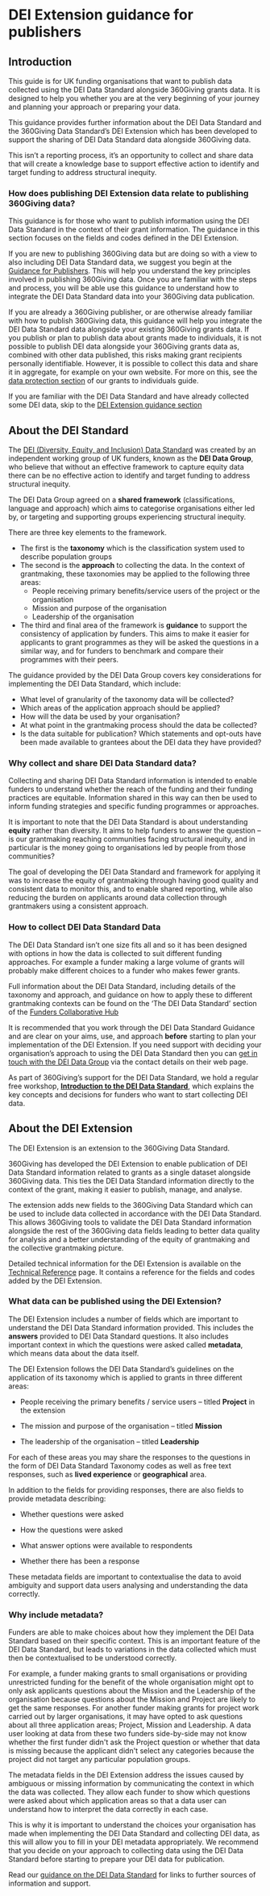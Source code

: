 # DEI Extension guidance for publishers

## Introduction

This guide is for UK funding organisations that want to publish data collected using the DEI Data Standard alongside 360Giving grants data. It is designed to help you whether you are at the very beginning of your journey and planning your approach or preparing your data.

This guidance provides further information about the DEI Data Standard and the 360Giving Data Standard’s DEI Extension which has been developed to support the sharing of DEI Data Standard data alongside 360Giving data.

This isn’t a reporting process, it’s an opportunity to collect and share data that will create a knowledge base to support effective action to identify and target funding to address structural inequity.

### How does publishing DEI Extension data relate to publishing 360Giving data?

This guidance is for those who want to publish information using the DEI Data Standard in the context of their grant information. The guidance in this section focuses on the fields and codes defined in the DEI Extension.

If you are new to publishing 360Giving data but are doing so with a view to also including DEI Data Standard data, we suggest you begin at the [Guidance for Publishers](../../guidance/index.md). This will help you understand the key principles involved in publishing 360Giving data. Once you are familiar with the steps and process, you will be able use this guidance to understand how to integrate the DEI Data Standard data into your 360Giving data publication.

If you are already a 360Giving publisher, or are otherwise already familiar with how to publish 360Giving data, this guidance will help you integrate the DEI Data Standard data alongside your existing 360Giving grants data.
If you publish or plan to publish data about grants made to individuals, it is not possible to publish DEI data alongside your 360Giving grants data as, combined with other data published, this risks making grant recipients personally identifiable. However, it is possible to collect this data and share it in aggregate, for example on your own website. For more on this, see the [data protection section](../../individuals/publisher-guidance.md#demographic-data) of our grants to individuals guide.


<div class="box box--teal">
    <p>
      If you are familiar with the DEI Data Standard and have already collected some DEI data, skip to the <a href = "#about-the-dei-extension">DEI Extension guidance section</a>
       </p></div>

## About the DEI Standard

The [DEI (Diversity, Equity, and Inclusion) Data Standard](https://www.funderscollaborativehub.org.uk/dei-data-standard) was created by an independent working group of UK funders, known as the **DEI Data Group**, who believe that without an effective framework to capture equity data there can be no effective action to identify and target funding to address structural inequity.

The DEI Data Group agreed on a **shared framework** (classifications, language and approach) which aims to categorise organisations either led by, or targeting and supporting groups experiencing structural inequity.

There are three key elements to the framework.

* The first is the **taxonomy** which is the classification system used to describe population groups
* The second is the **approach** to collecting the data. In the context of grantmaking, these taxonomies may be applied to the following three areas:
  - People receiving primary benefits/service users of the project or the organisation
  - Mission and purpose of the organisation
  - Leadership of the organisation
* The third and final area of the framework is **guidance** to support the consistency of application by funders. This aims to make it easier for applicants to grant programmes as they will be asked the questions in a similar way, and for funders to benchmark and compare their programmes with their peers.

The guidance provided by the DEI Data Group covers key considerations for implementing the DEI Data Standard, which include:

- What level of granularity of the taxonomy data will be collected?
- Which areas of the application approach should be applied?
- How will the data be used by your organisation?
- At what point in the grantmaking process should the data be collected?
- Is the data suitable for publication? Which statements and opt-outs have been made available to grantees about the DEI data they have provided?


### Why collect and share DEI Data Standard data?

Collecting and sharing DEI Data Standard information is intended to enable funders to understand whether the reach of the funding and their funding practices are equitable. Information shared in this way can then be used to inform funding strategies and specific funding programmes or approaches.

It is important to note that the DEI Data Standard is about understanding **equity** rather than diversity. It aims to help funders to answer the question – is our grantmaking reaching communities facing structural inequity, and in particular is the money going to organisations led by people from those communities?

The goal of developing the DEI Data Standard and framework for applying it was to increase the equity of grantmaking through having good quality and consistent data to monitor this, and to enable shared reporting, while also reducing the burden on applicants around data collection through grantmakers using a consistent approach.

### How to collect DEI Data Standard Data

The DEI Data Standard isn’t one size fits all and so it has been designed with options in how the data is collected to suit different funding approaches. For example a funder making a large volume of grants will probably make different choices to a funder who makes fewer grants.

Full information about the DEI Data Standard, including details of the taxonomy and approach, and guidance on how to apply these to different grantmaking contexts can be found on the ‘The DEI Data Standard’ section of the [Funders Collaborative Hub](https://www.funderscollaborativehub.org.uk/dei-data-standard)

It is recommended that you work through the DEI Data Standard Guidance and are clear on your aims, use, and approach **before** starting to plan your implementation of the DEI Extension. If you need support with deciding your organisation’s approach to using the DEI Data Standard then you can [get in touch with the DEI Data Group](https://www.funderscollaborativehub.org.uk/collaborations/dei-data-standard) via the contact details on their web page.

As part of 360Giving’s support for the DEI Data Standard, we hold a regular free workshop, [**Introduction to the DEI Data Standard**](https://www.360giving.org/support/#free-publishing-workshops), which explains the key concepts and decisions for funders who want to start collecting DEI data.


## About the DEI Extension

The DEI Extension is an extension to the 360Giving Data Standard.

360Giving has developed the DEI Extension to enable publication of DEI Data Standard information related to grants as a single dataset alongside 360Giving data. This ties the DEI Data Standard information directly to the context of the grant, making it easier to publish, manage, and analyse.

The extension adds new fields to the 360Giving Data Standard which can be used to include data collected in accordance with the DEI Data Standard. This allows 360Giving tools to validate the DEI Data Standard information alongside the rest of the 360Giving data fields leading to better data quality for analysis and a better understanding of the equity of grantmaking and the collective grantmaking picture.

Detailed technical information for the DEI Extension is available on the [Technical Reference](reference) page. It contains a reference for the fields and codes added by the DEI Extension.

### What data can be published using the DEI Extension?

The DEI Extension includes a number of fields which are important to understand the DEI Data Standard information provided. This includes the **answers** provided to DEI Data Standard questions. It also includes important context in which the questions were asked called **metadata**, which means data about the data itself.

The DEI Extension follows the DEI Data Standard’s guidelines on the application of its taxonomy which is applied to grants in three different areas:

- People receiving the primary benefits / service users – titled **Project** in the extension

- The mission and purpose of the organisation – titled **Mission**

- The leadership of the organisation – titled **Leadership**

For each of these areas you may share the responses to the questions in the form of DEI Data Standard Taxonomy codes as well as free text responses, such as **lived experience** or **geographical** area.

In addition to the fields for providing responses, there are also fields to provide metadata describing:

- Whether questions were asked

- How the questions were asked

- What answer options were available to respondents

- Whether there has been a response

These metadata fields are important to contextualise the data to avoid ambiguity and support data users analysing and understanding the data correctly.

### Why include metadata?

Funders are able to make choices about how they implement the DEI Data Standard based on their specific context. This is an important feature of the DEI Data Standard, but leads to variations in the data collected which must then be contextualised to be understood correctly.

For example, a funder making grants to small organisations or providing unrestricted funding for the benefit of the whole organisation might opt to only ask applicants questions about the Mission and the Leadership of the organisation because questions about the Mission and Project are likely to get the same responses. For another funder making grants for project work carried out by larger organisations, it may have opted to ask questions about all three application areas; Project, Mission and Leadership. A data user looking at data from these two funders side-by-side may not know whether the first funder didn't ask the Project question or whether that data is missing because the applicant didn't select any categories because the project did not target any particular population groups.

The metadata fields in the DEI Extension address the issues caused by ambiguous or missing information by communicating the context in which the data was collected. They allow each funder to show which questions were asked about which application areas so that a data user can understand how to interpret the data correctly in each case.

This is why it is important to understand the choices your organisation has made when implementing the DEI Data Standard and collecting DEI data, as this will allow you to fill in your DEI metadata appropriately. We recommend that you decide on your approach to collecting data using the DEI Data Standard before starting to prepare your DEI data for publication.

Read our [guidance on the DEI Data Standard](#about-the-dei-standard) for links to further sources of information and support.
